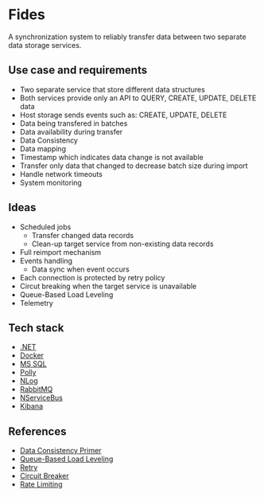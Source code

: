 # Fides
A synchronization system to reliably transfer data between two separate data storage services.

## Use case and requirements
- Two separate service that store different data structures
- Both services provide only an API to QUERY, CREATE, UPDATE, DELETE data
- Host storage sends events such as: CREATE, UPDATE, DELETE
- Data being transfered in batches
- Data availability during transfer
- Data Consistency
- Data mapping
- Timestamp which indicates data change is not available
- Transfer only data that changed to decrease batch size during import
- Handle network timeouts
- System monitoring

## Ideas
- Scheduled jobs
    - Transfer changed data records
    - Clean-up target service from non-existing data records
- Full reimport mechanism
- Events handling
    - Data sync when event occurs
- Each connection is protected by retry policy
- Circut breaking when the target service is unavailable
- Queue-Based Load Leveling
- Telemetry

## Tech stack
- [.NET](https://dotnet.microsoft.com/en-us/download)
- [Docker](https://www.docker.com)
- [MS SQL](https://hub.docker.com/_/microsoft-mssql-server)
- [Polly](https://github.com/App-vNext/Polly)
- [NLog](https://nlog-project.org)
- [RabbitMQ](https://www.rabbitmq.com)
- [NServiceBus](https://particular.net/nservicebus)
- [Kibana](https://www.elastic.co/kibana/)

## References
- [Data Consistency Primer](https://docs.microsoft.com/en-us/previous-versions/msp-n-p/dn589800(v=pandp.10))
- [Queue-Based Load Leveling](https://docs.microsoft.com/en-us/azure/architecture/patterns/queue-based-load-leveling)
- [Retry](https://docs.microsoft.com/en-us/azure/architecture/patterns/retry)
- [Circuit Breaker](https://docs.microsoft.com/en-us/azure/architecture/patterns/circuit-breaker)
- [Rate Limiting](https://docs.microsoft.com/en-us/azure/architecture/patterns/rate-limiting-pattern)

